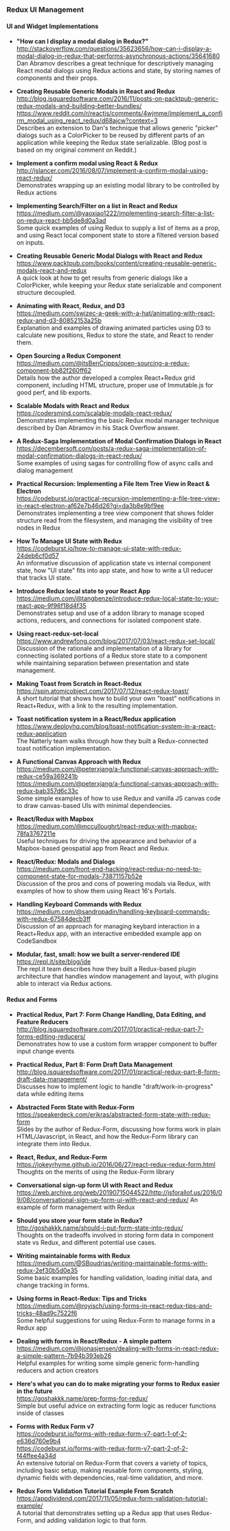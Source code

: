 ### Redux UI Management


#### UI and Widget Implementations

- **"How can I display a modal dialog in Redux?"**  
  http://stackoverflow.com/questions/35623656/how-can-i-display-a-modal-dialog-in-redux-that-performs-asynchronous-actions/35641680  
  Dan Abramov describes a great technique for descriptively managing React modal dialogs using Redux actions and state, by storing names of components and their props.

- **Creating Reusable Generic Modals in React and Redux**  
  http://blog.isquaredsoftware.com/2016/11/posts-on-packtpub-generic-redux-modals-and-building-better-bundles/  
  https://www.reddit.com/r/reactjs/comments/4wjmme/implement_a_confirm_modal_using_react_redux/d68ajcw?context=3  
  Describes an extension to Dan's technique that allows generic "picker" dialogs such as a ColorPicker to be reused by different parts of an application while keeping the Redux state serializable.  (Blog post is based on my original comment on Reddit.)
  
- **Implement a confirm modal using React & Redux**  
  http://jslancer.com/2016/08/07/implement-a-confirm-modal-using-react-redux/  
  Demonstrates wrapping up an existing modal library to be controlled by Redux actions
  
- **Implementing Search/Filter on a list in React and Redux**  
  https://medium.com/@yaoxiao1222/implementing-search-filter-a-list-on-redux-react-bb5de8d0a3ad  
  Some quick examples of using Redux to supply a list of items as a prop, and using React local component state to store a filtered version based on inputs.
  
- **Creating Reusable Generic Modal Dialogs with React and Redux**  
  https://www.packtpub.com/books/content/creating-reusable-generic-modals-react-and-redux  
  A quick look at how to get results from generic dialogs like a ColorPicker, while keeping your Redux state serializable and component structure decoupled.
  
- **Animating with React, Redux, and D3**  
  https://medium.com/swizec-a-geek-with-a-hat/animating-with-react-redux-and-d3-80852153a25b  
  Explanation and examples of drawing animated particles using D3 to calculate new positions, Redux to store the state, and React to render them.
  
- **Open Sourcing a Redux Component**  
  https://medium.com/@itsBenCripps/open-sourcing-a-redux-component-bb82f260ff62  
  Details how the author developed a complex React+Redux grid component, including HTML structure, proper use of Immutable.js for good perf, and lib exports.
  
- **Scalable Modals with React and Redux**  
  https://codersmind.com/scalable-modals-react-redux/  
  Demonstrates implementing the basic Redux modal manager technique described by Dan Abramov in his Stack Overflow answer.
  
- **A Redux-Saga Implementation of Modal Confirmation Dialogs in React**  
  https://decembersoft.com/posts/a-redux-saga-implementation-of-modal-confirmation-dialogs-in-react-redux/  
  Some examples of using sagas for controlling flow of async calls and dialog management
  
- **Practical Recursion: Implementing a File Item Tree View in React & Electron**  
  https://codeburst.io/practical-recursion-implementing-a-file-tree-view-in-react-electron-af62e7b46d26?gi=da3b8e9bf9ee  
  Demonstrates implementing a tree view component that shows folder structure read from the filesystem, and managing the visibility of tree nodes in Redux
  
- **How To Manage UI State with Redux**  
  https://codeburst.io/how-to-manage-ui-state-with-redux-24deb6cf0d57  
  An informative discussion of application state vs internal component state, how "UI state" fits into app state, and how to write a UI reducer that tracks UI state.
  
- **Introduce Redux local state to your React App**  
  https://medium.com/@tangbenze/introduce-redux-local-state-to-your-react-app-9f96f18d4f35  
  Demonstrates setup and use of a addon library to manage scoped actions, reducers, and connections for isolated component state.
  
- **Using react-redux-set-local**  
  https://www.andrewfong.com/blog/2017/07/03/react-redux-set-local/  
  Discussion of the rationale and implementation of a library for connecting isolated portions of a Redux store state to a component while maintaining separation between presentation and state management.
  
- **Making Toast from Scratch in React-Redux**  
  https://spin.atomicobject.com/2017/07/12/react-redux-toast/  
  A short tutorial that shows how to build your own "toast" notifications in React+Redux, with a link to the resulting implementation.
  
- **Toast notification system in a React/Redux application**  
  https://www.deployhq.com/blog/toast-notification-system-in-a-react-redux-application  
  The Natterly team walks through how they built a Redux-connected toast notification implementation.
  
- **A Functional Canvas Approach with Redux**  
  https://medium.com/@peterxjang/a-functional-canvas-approach-with-redux-ce59a369241b  
  https://medium.com/@peterxjang/a-functional-canvas-approach-with-redux-bab357d6c33c  
  Some simple examples of how to use Redux and vanilla JS canvas code to draw canvas-based UIs with minimal dependencies.
  
- **React/Redux with Mapbox**  
  https://medium.com/@mcculloughrt/react-redux-with-mapbox-78fa3767211e  
  Useful techniques for driving the appearance and behavior of a Mapbox-based geospatial app from React and Redux.
  
- **React/Redux: Modals and Dialogs**  
  https://medium.com/front-end-hacking/react-redux-no-need-to-component-state-for-modals-73871157b52e  
  Discussion of the pros and cons of powering modals via Redux, with examples of how to show them using React 16's Portals. 
  
- **Handling Keyboard Commands with Redux**  
  https://medium.com/@sandropadin/handling-keyboard-commands-with-redux-67584decb3ff  
  Discussion of an approach for managing keybard interaction in a React+Redux app, with an interactive embedded example app on CodeSandbox
  
- **Modular, fast, small: how we built a server-rendered IDE**  
  https://repl.it/site/blog/ide  
  The repl.it team describes how they built a Redux-based plugin architecture that handles window management and layout, with plugins able to interact via Redux actions. 
  
  
#### Redux and Forms

- **Practical Redux, Part 7: Form Change Handling, Data Editing, and Feature Reducers**  
  http://blog.isquaredsoftware.com/2017/01/practical-redux-part-7-forms-editing-reducers/  
  Demonstrates how to use a custom form wrapper component to buffer input change events
  
- **Practical Redux, Part 8: Form Draft Data Management**  
  http://blog.isquaredsoftware.com/2017/01/practical-redux-part-8-form-draft-data-management/  
  Discusses how to implement logic to handle "draft/work-in-progress" data while editing items
  
- **Abstracted Form State with Redux-Form**  
  https://speakerdeck.com/erikras/abstracted-form-state-with-redux-form  
  Slides by the author of Redux-Form, discussing how forms work in plain HTML/Javascript, in React, and how the Redux-Form library can integrate them into Redux.
  
- **React, Redux, and Redux-Form**  
  https://jokeyrhyme.github.io/2016/06/27/react-redux-redux-form.html  
  Thoughts on the merits of using the Redux-Form library
  
- **Conversational sign-up form UI with React and Redux**  
  https://web.archive.org/web/20190715044522/http://jsforallof.us/2016/09/08/conversational-sign-up-form-ui-with-react-and-redux/
  An example of form management with Redux
  
- **Should you store your form state in Redux?**  
  http://goshakkk.name/should-i-put-form-state-into-redux/  
  Thoughts on the tradeoffs involved in storing form data in component state vs Redux, and different potential use cases.
  
- **Writing maintainable forms with Redux**  
  https://medium.com/@SBoudrias/writing-maintainable-forms-with-redux-2ef30b5d0e35  
  Some basic examples for handling validation, loading initial data, and change tracking in forms.
  
- **Using forms in React-Redux: Tips and Tricks**  
  https://medium.com/@royisch/using-forms-in-react-redux-tips-and-tricks-48ad9c7522f6  
  Some helpful suggestions for using Redux-Form to manage forms in a Redux app
  
- **Dealing with forms in React/Redux - A simple pattern**  
  https://medium.com/@jonasjensen/dealing-with-forms-in-react-redux-a-simple-pattern-7b94b393eb26  
  Helpful examples for writing some simple generic form-handling reducers and action creators

- **Here's what you can do to make migrating your forms to Redux easier in the future**  
  https://goshakkk.name/prep-forms-for-redux/  
  Simple but useful advice on extracting form logic as reducer functions inside of classes
  
- **Forms with Redux Form v7**  
  https://codeburst.io/forms-with-redux-form-v7-part-1-of-2-e636d760e9b4  
  https://codeburst.io/forms-with-redux-form-v7-part-2-of-2-f44ffee4a34d  
  An extensive tutorial on Redux-Form that covers a variety of topics, including basic setup, making reusable form components, styling, dynamic fields with dependencies, real-time validation, and more.
  
- **Redux Form Validation Tutorial Example From Scratch**  
  https://appdividend.com/2017/11/05/redux-form-validation-tutorial-example/  
  A tutorial that demonstrates setting up a Redux app that uses Redux-Form, and adding validation logic to that form.
